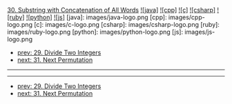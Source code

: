 [30. Substring with Concatenation of All Words](https://leetcode.com/problems/substring-with-concatenation-of-all-words/)
[![java]](https://github.com/leetcode-study-group/leetcode-java-solutions/blob/master/030-substring-with-concatenation-of-all-words.md)
[![cpp]](https://github.com/leetcode-study-group/leetcode-cpp-solutions/blob/master/030-substring-with-concatenation-of-all-words.md)
[![c]](https://github.com/leetcode-study-group/leetcode-c-solutions/blob/master/030-substring-with-concatenation-of-all-words.md)
[![csharp]](https://github.com/leetcode-study-group/leetcode-csharp-solutions/blob/master/030-substring-with-concatenation-of-all-words.md)
[![ruby]](https://github.com/leetcode-study-group/leetcode-ruby-solutions/blob/master/030-substring-with-concatenation-of-all-words.md)
[![python]](https://github.com/leetcode-study-group/leetcode-python-solutions/blob/master/030-substring-with-concatenation-of-all-words.md)
[![js]](https://github.com/leetcode-study-group/leetcode-js-solutions/blob/master/030-substring-with-concatenation-of-all-words.md)
[java]: images/java-logo.png
[cpp]: images/cpp-logo.png
[c]: images/c-logo.png
[csharp]: images/csharp-logo.png
[ruby]: images/ruby-logo.png
[python]: images/python-logo.png
[js]: images/js-logo.png

- [prev: 29. Divide Two Integers](029-divide-two-integers.md)
- [next: 31. Next Permutation](031-next-permutation.md)

---


---

- [prev: 29. Divide Two Integers](029-divide-two-integers.md)
- [next: 31. Next Permutation](031-next-permutation.md)
